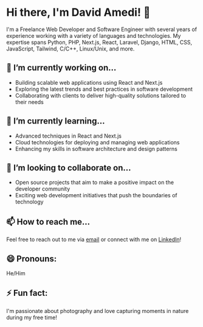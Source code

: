 # Hi there, I'm David Amedi! 👋

I'm a Freelance Web Developer and Software Engineer with several years of experience working with a variety of languages and technologies. My expertise spans Python, PHP, Next.js, React, Laravel, Django, HTML, CSS, JavaScript, Tailwind, C/C++, Linux/Unix, and more.

## 🔭 I’m currently working on...

- Building scalable web applications using React and Next.js
- Exploring the latest trends and best practices in software development
- Collaborating with clients to deliver high-quality solutions tailored to their needs

## 🌱 I’m currently learning...

- Advanced techniques in React and Next.js
- Cloud technologies for deploying and managing web applications
- Enhancing my skills in software architecture and design patterns

## 💼 I’m looking to collaborate on...

- Open source projects that aim to make a positive impact on the developer community
- Exciting web development initiatives that push the boundaries of technology

## 📫 How to reach me...

Feel free to reach out to me via [email](mailto:amukoahdavid@gmail.com) or connect with me on [LinkedIn](https://www.linkedin.com/in/ameditechwizard/)!

## 😄 Pronouns:

He/Him

## ⚡ Fun fact:

I'm passionate about photography and love capturing moments in nature during my free time!

<!---
AmedDavid/AmedDavid is a ✨ special ✨ repository because its `README.md` (this file) appears on your GitHub profile.
You can click the Preview link to take a look at your changes.
--->
